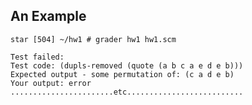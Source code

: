 ## An Example

    
    star [504] ~/hw1 # grader hw1 hw1.scm
    
    Test failed:
    Test code: (dupls-removed (quote (a b c a e d e b)))
    Expected output - some permutation of: (c a d e b)
    Your output: error
    .......................etc..........................
    

